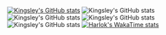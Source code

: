[![Kingsley's GitHub stats](https://github-readme-stats.vercel.app/api?username=kingsley-sama)](https://github.com/anuraghazra/github-readme-stats)
![Kingsley's GitHub
stats](https://github-readme-stats.vercel.app/api?username=kingsley-sama&show=reviews,discussions_started,discussions_answered,prs_merged,prs_merged_percentage)
![Kingsley's GitHub
stats](https://github-readme-stats.vercel.app/api?username=kingsley-sama&show_icons=true)
![Kingsley's GitHub
stats](https://github-readme-stats.vercel.app/api?username=kingsley-sama&show_icons=true&theme=radical)
![Kingsley's GitHub
stats](https://github-readme-stats.vercel.app/api?username=kingsley-sama&show_icons=true&bg_color=00000000)
[![Harlok's WakaTime stats](https://github-readme-stats.vercel.app/api/wakatime?username=kingsleySama)](https://github.com/anuraghazra/github-readme-stats)

